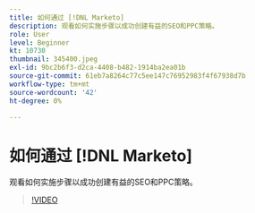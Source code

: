 ```yaml
---
title: 如何通过 [!DNL Marketo]
description: 观看如何实施步骤以成功创建有益的SEO和PPC策略。
role: User
level: Beginner
kt: 10730
thumbnail: 345400.jpeg
exl-id: 9bc2b6f3-d2ca-4408-b482-1914ba2ea01b
source-git-commit: 61eb7a8264c77c5ee147c76952983f4f67938d7b
workflow-type: tm+mt
source-wordcount: '42'
ht-degree: 0%

---
```


# 如何通过 [!DNL Marketo]

观看如何实施步骤以成功创建有益的SEO和PPC策略。

>[!VIDEO](https://video.tv.adobe.com/v/345400/?quality=12&learn=on)
